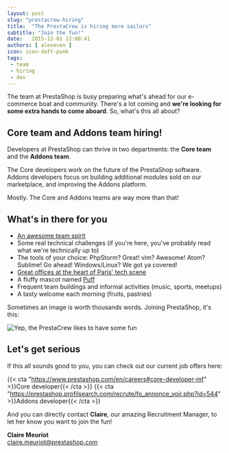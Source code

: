 ```yaml
---
layout: post
slug: "prestacrew-hiring"
title:  "The PrestaCrew is hiring more sailors"
subtitle: "Join the fun!"
date:   2015-12-01 12:00:41
authors: [ alexeven ]
icon: icon-daft-punk
tags:
 - team
 - hiring
 - dev
---
```


The team at PrestaShop is busy preparing what's ahead for our e-commerce boat and community. There's a lot coming and **we're looking for some extra hands to come aboard**. So, what's this all about?

## Core team and Addons team hiring!

Developers at PrestaShop can thrive in two departments: the **Core team** and the **Addons team**.

The Core developers work on the future of the PrestaShop software.
<br>Addons developers focus on building additional modules sold on our marketplace, and improving the Addons platform.

Mostly. The Core and Addons teams are way more than that!


## What's in there for you

* [An awesome team spirit](https://www.instagram.com/prestacrew/)
* Some real technical challenges (if you're here, you've probably read what we're technically up to)
* The tools of your choice: PhpStorm? Great! vim? Awesome! Atom? Sublime! Go ahead! Windows/Linux? We got ya covered!
* [Great offices at the heart of Paris' tech scene](http://www.officelovin.com/2015/07/27/an-exclusive-tour-of-prestashops-hip-paris-headquarters/)
* A fluffy mascot named [Puff](https://twitter.com/puff_life)
* Frequent team buildings and informal activities (music, sports, meetups)
* A tasty welcome each morning (fruits, pastries)

Sometimes an image is worth thousands words. Joining PrestaShop, it's this:

![Yep, the PrestaCrew likes to have some fun](/assets/images/2015/12/prestacrew_hiring.png)


## Let's get serious

If this all sounds good to you, you can check out our current job offers here:

{{< cta "https://www.prestashop.com/en/careers#core-developer-mf" >}}Core developer{{< /cta >}}
{{< cta "https://prestashop.profilsearch.com/recrute/fo_annonce_voir.php?id=544" >}}Addons developer{{< /cta >}}

And you can directly contact **Claire**, our amazing Recruitment Manager, to let her know you want to join the fun!

**Claire Meuriot**
<br><a href="mailto:claire.meuriot@prestashop.com">claire.meuriot@prestashop.com</a>




